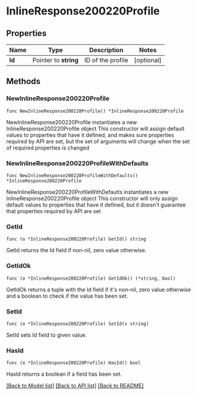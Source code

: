 # InlineResponse200220Profile

## Properties

Name | Type | Description | Notes
------------ | ------------- | ------------- | -------------
**Id** | Pointer to **string** | ID of the profile | [optional] 

## Methods

### NewInlineResponse200220Profile

`func NewInlineResponse200220Profile() *InlineResponse200220Profile`

NewInlineResponse200220Profile instantiates a new InlineResponse200220Profile object
This constructor will assign default values to properties that have it defined,
and makes sure properties required by API are set, but the set of arguments
will change when the set of required properties is changed

### NewInlineResponse200220ProfileWithDefaults

`func NewInlineResponse200220ProfileWithDefaults() *InlineResponse200220Profile`

NewInlineResponse200220ProfileWithDefaults instantiates a new InlineResponse200220Profile object
This constructor will only assign default values to properties that have it defined,
but it doesn't guarantee that properties required by API are set

### GetId

`func (o *InlineResponse200220Profile) GetId() string`

GetId returns the Id field if non-nil, zero value otherwise.

### GetIdOk

`func (o *InlineResponse200220Profile) GetIdOk() (*string, bool)`

GetIdOk returns a tuple with the Id field if it's non-nil, zero value otherwise
and a boolean to check if the value has been set.

### SetId

`func (o *InlineResponse200220Profile) SetId(v string)`

SetId sets Id field to given value.

### HasId

`func (o *InlineResponse200220Profile) HasId() bool`

HasId returns a boolean if a field has been set.


[[Back to Model list]](../README.md#documentation-for-models) [[Back to API list]](../README.md#documentation-for-api-endpoints) [[Back to README]](../README.md)


